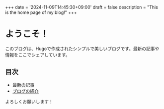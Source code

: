 +++
date = '2024-11-09T14:45:30+09:00'
draft = false
description = "This is the home page of my blog!"
+++

# ようこそ！

このブログは、Hugoで作成されたシンプルで美しいブログです。最新の記事や情報をここでシェアしています。

## 目次

- [最新の記事](#)
- [ブログの紹介](#)

よろしくお願いします！